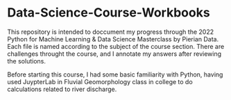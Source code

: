 # Data-Science-Course-Workbooks
This repository is intended to doccument my progress through the 2022 Python for Machine Learning & Data Science Masterclass by Pierian Data. Each file is named according to the subject of the course section. There are challenges throught the course, and I annotate my answers after reviewing the solutions.

Before starting this course, I had some basic familiarity with Python, having used JuypterLab in Fluvial Geomorphology class in college to do calculations related to river discharge.
